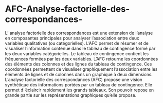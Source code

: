 # AFC-Analyse-factorielle-des-correspondances-
L’ analyse factorielle des correspondances est une extension de l’analyse en composantes principales pour analyser l’association entre deux variables qualitatives (ou catégorielles). L’AFC permet de résumer et de visualiser l’information contenue dans le tableau de contingence formé par les deux variables catégorielles. Le tableau de contingence contient les fréquences formées par les deux variables. L’AFC retourne les coordonnées des éléments des colonnes et des lignes du tableau de contingence. Ces coordonnées permettent de visualiser graphiquement l’association entre les éléments de lignes et de colonnes dans un graphique à deux dimensions. L’analyse factorielle des correspondances (AFC) propose une vision synthétique des informations  portées par un tableau de contingence. Elle permet d ’éclaircir rapidement les grands tableaux. Son pouvoir repose en grande partie sur les représentations graphiques qu’elle propose. 
